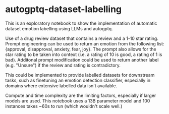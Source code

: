# autogptq-dataset-labelling
This is an exploratory notebook to show the implementation of automatic dataset emotion labelling using LLMs and autogptq.

Use of a drug review dataset that contains a review and a 1-10 star rating.
Prompt engineering can be used to return an emotion from the following list: {approval, disapproval, anxiety, fear, joy}. The prompt also allows for the star rating to be taken into context (i.e. a rating of 10 is good, a rating of 1 is bad). Additonal prompt modification could be used to return another label (e.g. "Unsure") if the review and rating is contradictory.

This could be implemented to provide labelled datasets for downstream tasks, such as finetuning an emotion detection classifier, especially in domains where extensive labelled data isn't available.

Compute and time complexity are the limiting factors, especially if larger models are used. This notebook uses a 13B parameter model and 100 instances takes ~60s to run (which wouldn't scale well.)
